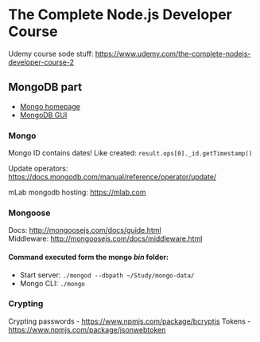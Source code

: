 # The Complete Node.js Developer Course   

Udemy course sode stuff: https://www.udemy.com/the-complete-nodejs-developer-course-2   

## MongoDB part
- [Mongo homepage](https://www.mongodb.com/)   
- [MongoDB GUI](https://robomongo.org/)

### Mongo
Mongo ID contains dates! Like created: `result.ops[0]._id.getTimestamp()`   

Update operators: https://docs.mongodb.com/manual/reference/operator/update/

mLab mongodb hosting: https://mlab.com

### Mongoose
Docs: http://mongoosejs.com/docs/guide.html   
Middleware: http://mongoosejs.com/docs/middleware.html

#### Command executed form the mongo _bin_ folder:   
- Start server: `./mongod --dbpath ~/Study/mongo-data/`   
- Mongo CLI: `./mongo`   

### Crypting
Crypting passwords - https://www.npmjs.com/package/bcryptjs
Tokens - https://www.npmjs.com/package/jsonwebtoken
